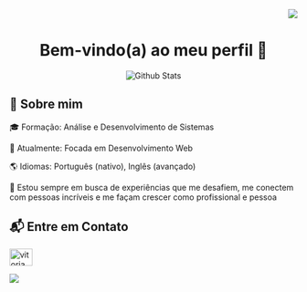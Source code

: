 <p align="right" width="500px"><img src="https://capsule-render.vercel.app/api?type=slice&height=200&color=A839FF&reversal=false&fontColor=FFFFFF&section=header"></p>

<h1 align="center">Bem-vindo(a) ao meu perfil 👋</h1> 
<p align="center"><img src="https://github-readme-stats.vercel.app/api/top-langs/?username=vitoriamarquione&theme=dracula&hide_border=false&include_all_commits=true&count_private=true&layout=compact" alt="Github Stats"/></p>
<h2>📌 Sobre mim </h2>
<p>🎓 Formação: Análise e Desenvolvimento de Sistemas</p>
<p>💼 Atualmente: Focada em Desenvolvimento Web</p>
<p>🌎 Idiomas: Português (nativo), Inglês (avançado)</p>
<p>🤝 Estou sempre em busca de experiências que me desafiem, me conectem com pessoas incríveis e me façam crescer como profissional e pessoa</p>

<h2 align="left">📬 Entre em Contato</h2>
<p align="left">
<a href="https://linkedin.com/in/vitória-marquione-167740250/" target="blank"><img align="center" src="https://raw.githubusercontent.com/rahuldkjain/github-profile-readme-generator/master/src/images/icons/Social/linked-in-alt.svg" alt="vitoriamarquione" height="30" width="40" /></a>
</p>
<p align="left" width="500px"><img src="https://capsule-render.vercel.app/api?type=slice&height=200&color=A839FF&reversal=false&fontColor=FFFFFF&section=footer"></p>
